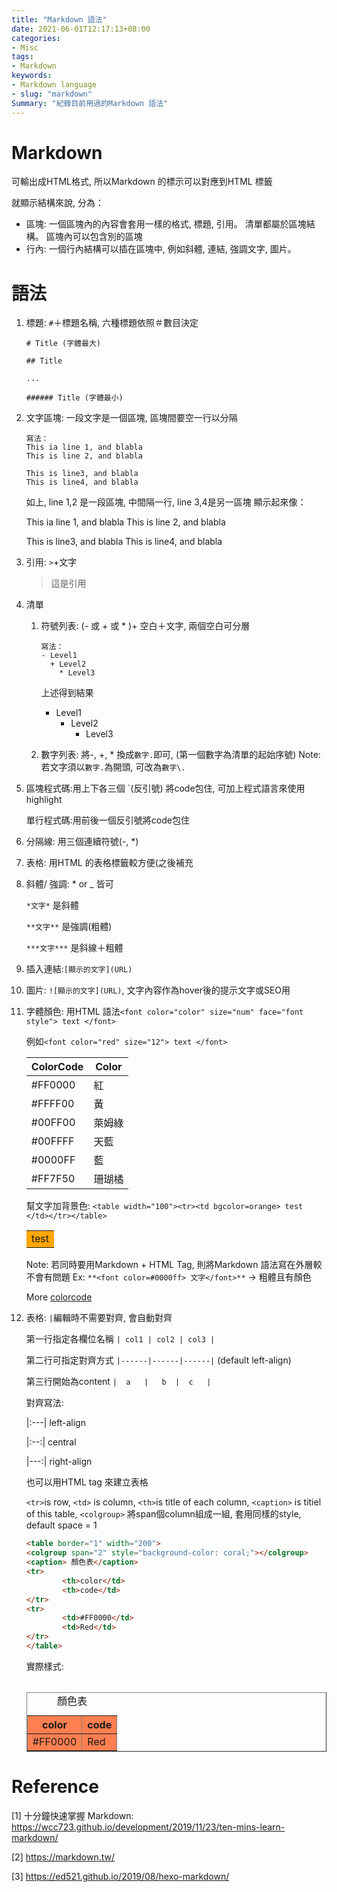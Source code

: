 ```yaml
---
title: "Markdown 語法"
date: 2021-06-01T12:17:13+08:00
categories:
- Misc
tags:
- Markdown
keywords:
- Markdown language
- slug: "markdown"
Summary: "紀錄目前用過的Markdown 語法"
---
```


# Markdown
可輸出成HTML格式, 所以Markdown 的標示可以對應到HTML 標籤

就顯示結構來說, 分為：
- 區塊: 一個區塊內的內容會套用一樣的格式, 標題, 引用。 清單都屬於區塊結構。
	區塊內可以包含別的區塊
- 行內: 一個行內結構可以插在區塊中, 例如斜體, 連結, 強調文字, 圖片。

# 語法
1. 標題: `#`＋標題名稱, 六種標題依照＃數目決定

	`# Title (字體最大)`

	`## Title`

	`...`

	`###### Title (字體最小)`

2. 文字區塊: 一段文字是一個區塊, 區塊間要空一行以分隔

	```
	寫法：
	This ia line 1, and blabla
	This is line 2, and blabla

	This is line3, and blabla
	This is line4, and blabla
	```
	如上, line 1,2 是一段區塊, 中間隔一行, line 3,4是另一區塊
	顯示起來像：

	This ia line 1, and blabla
	This is line 2, and blabla

	This is line3, and blabla
	This is line4, and blabla

3. 引用: `>`+文字
	> 這是引用

4. 清單
	1. 符號列表: (- 或 + 或 * )+ 空白＋文字, 兩個空白可分層
		```
		寫法：
		- Level1
		  + Level2
		    * Level3
		```
		上述得到結果
		- Level1
		  + Level2
		    * Level3
		
	2. 數字列表: 將-, +, * 換成`數字.`即可, (第一個數字為清單的起始序號)
Note: 若文字須以`數字.`為開頭, 可改為`數字\.`

5. 區塊程式碼:用上下各三個 `(反引號) 將code包住, 可加上程式語言來使用highlight

   單行程式碼:用前後一個反引號將code包住

6. 分隔線: 用三個連續符號(-, *)
7. 表格: 用HTML 的表格標籤較方便(之後補充
8. 斜體/ 強調: * or _ 皆可

	`*文字*` 是斜體

	`**文字**` 是強調(粗體)

	`***文字***` 是斜線＋粗體

9. 插入連結:`[顯示的文字](URL) ` 
10. 圖片: `![顯示的文字](URL)`, 文字內容作為hover後的提示文字或SEO用
11. 字體顏色: 用HTML 語法`<font color="color" size="num" face="font style"> text </font>`

    例如`<font color="red" size="12"> text </font>`

    | ColorCode | Color |
    |-----------|-------|
    | #FF0000   |  紅   |
    | #FFFF00   |  黃   |
    | #00FF00   |萊姆綠 |
    | #00FFFF   | 天藍  |
    | #0000FF   | 藍    |
    | #FF7F50   | 珊瑚橘|

    幫文字加背景色: `<table width="100"><tr><td bgcolor=orange> test </td></tr></table>`

    <table><tr><td bgcolor=orange> test </td></tr></table>

    Note: 若同時要用Markdown + HTML Tag, 則將Markdown 語法寫在外層較不會有問題
    Ex: ` **<font color=#0000ff> 文字</font>** ` -> 粗體且有顏色

    More [colorcode](https://www.ifreesite.com/color/web-color-code.htm)

12. 表格: `|`編輯時不需要對齊, 會自動對齊

	第一行指定各欄位名稱 `| col1 | col2 | col3 |`

	第二行可指定對齊方式 `|------|------|------|` (default left-align)

	第三行開始為content  `|  a   |   b  |  c   |`

	對齊寫法:

	|:---| left-align

	|:--:| central

	|---:| right-align

    也可以用HTML <table> tag 來建立表格

    `<tr>`is row, `<td>` is column, `<th>`is title of each column, 
    `<caption>` is titiel of this table, `<colgroup>` 將span個column組成一組, 套用同樣的style, default space = 1

 	```html
	<table border="1" width="200">
	<colgroup span="2" style="background-color: coral;"></colgroup>
	<caption> 顏色表</caption>
  	<tr>
    		<th>color</td>
    		<th>code</td>
  	</tr>
  	<tr>
    		<td>#FF0000</td>
    		<td>Red</td>
  	</tr>
	</table>
	```

	實際樣式:
	<table border="1" width="200">
	<colgroup span="2" style="background-color: coral;"></colgroup>
	<caption> 顏色表</caption>
  	<tr>
    		<th>color</td>
    		<th>code</td>
  	</tr>
  	<tr>
    		<td>#FF0000</td>
    		<td>Red</td>
  	</tr>
	</table>
# Reference
[1] 十分鐘快速掌握 Markdown: https://wcc723.github.io/development/2019/11/23/ten-mins-learn-markdown/

[2] https://markdown.tw/

[3] https://ed521.github.io/2019/08/hexo-markdown/

